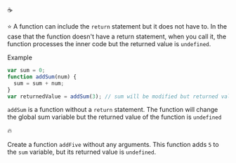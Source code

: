 :coffee:

:star: A function can include the `return` statement but it does not have to. In the case that the function doesn't have a return statement, when you call it, the function processes the inner code but the returned value is `undefined`.

Example

```javascript
var sum = 0;
function addSum(num) {
  sum = sum + num;
}
var returnedValue = addSum(3); // sum will be modified but returned value is undefined
```

`addSum` is a function without a `return` statement. The function will change the global sum variable but the returned value of the function is `undefined`

:fire:

Create a function `addFive` without any arguments. This function adds `5` to the `sum` variable, but its returned value is `undefined`.
